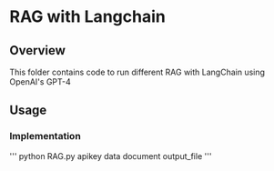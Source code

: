 # RAG with Langchain

## Overview

This folder contains code to run different RAG with LangChain using OpenAI's GPT-4

## Usage

### Implementation

'''
python RAG.py apikey data document output_file
'''
